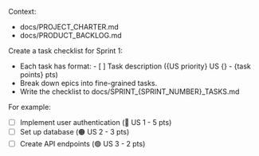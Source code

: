 Context:
- docs/PROJECT_CHARTER.md
- docs/PRODUCT_BACKLOG.md

Create a task checklist for Sprint 1:
- Each task has format: - [ ] Task description ({US priority} US {} - {task points} pts)
- Break down epics into fine-grained tasks.
- Write the checklist to docs/SPRINT_{SPRINT_NUMBER}_TASKS.md

For example:
- [ ] Implement user authentication (🔴 US 1 - 5 pts)
- [ ] Set up database (🟠 US 2 - 3 pts)
- [ ] Create API endpoints (🟢 US 3 - 2 pts)
